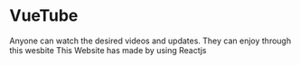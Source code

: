 # VueTube
Anyone can watch the desired videos and updates. They can enjoy through this wesbite
This Website has made by using Reactjs
